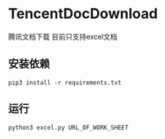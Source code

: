 # TencentDocDownload
腾讯文档下载 目前只支持excel文档

## 安装依赖
```shell
pip3 install -r requirements.txt
```

## 运行
```shell
python3 excel.py URL_OF_WORK_SHEET
```
